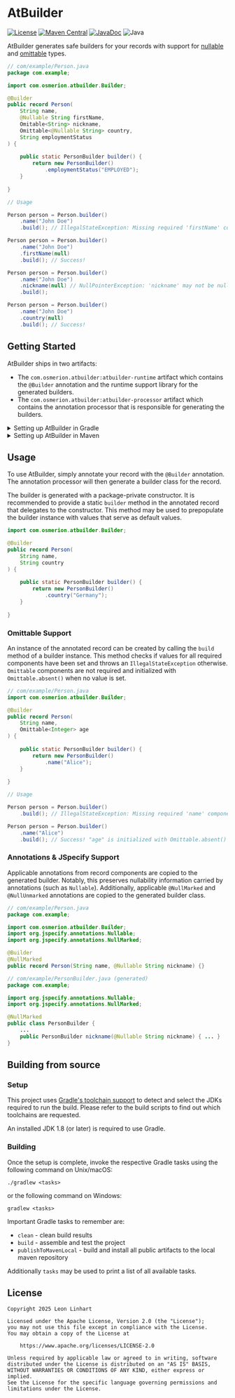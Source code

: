 # AtBuilder

[![License](https://img.shields.io/badge/license-Apache%202.0-yellowgreen.svg?style=for-the-badge&label=License)](https://github.com/Osmerion/AtBuilder/blob/master/LICENSE)
[![Maven Central](https://img.shields.io/maven-central/v/com.osmerion.atbuilder/atbuilder-runtime.svg?style=for-the-badge&label=Maven%20Central)](https://maven-badges.herokuapp.com/maven-central/com.osmerion.atbuilder/atbuilder-runtime)
[![JavaDoc](https://img.shields.io/maven-central/v/com.osmerion.atbuilder/atbuilder-runtime.svg?style=for-the-badge&label=JavaDoc&color=blue)](https://javadoc.io/doc/com.osmerion.atbuilder/atbuilder-runtime)
![Java](https://img.shields.io/badge/Java-17-green.svg?style=for-the-badge&color=b07219&logo=Java)

AtBuilder generates safe builders for your records with support for [nullable](https://jspecify.dev/)
and [omittable](https://github.com/Osmerion/Omittable) types.

```java
// com/example/Person.java
package com.example;

import com.osmerion.atbuilder.Builder;

@Builder
public record Person(
    String name,
    @Nullable String firstName,
    Omitable<String> nickname,
    Omittable<@Nullable String> country,
    String employmentStatus
) {
    
    public static PersonBuilder builder() {
        return new PersonBuilder()
            .employmentStatus("EMPLOYED");
    }
    
}

// Usage

Person person = Person.builder()
    .name("John Doe")
    .build(); // IllegalStateException: Missing required 'firstName' component 

Person person = Person.builder()
    .name("John Doe")
    .firstName(null)
    .build(); // Success!

Person person = Person.builder()
    .name("John Doe")
    .nickname(null) // NullPointerException: 'nickname' may not be null
    .build();

Person person = Person.builder()
    .name("John Doe")
    .country(null)
    .build(); // Success!
```


## Getting Started

AtBuilder ships in two artifacts:

- The `com.osmerion.atbuilder:atbuilder-runtime` artifact which contains the
  `@Builder` annotation and the runtime support library for the generated
  builders.
- The `com.osmerion.atbuilder:atbuilder-processor` artifact which contains the
  annotation processor that is responsible for generating the builders.

<details>
<summary>Setting up AtBuilder in Gradle</summary>

When using Gradle, the dependencies can simply be added to the respective configurations:

```kotlin
dependencies {
    implementation("com.osmerion.atbuilder:atbuilder-runtime:<version>")
    annotationProcessor("com.osmerion.atbuilder:atbuilder-processor:<version>")
}
```
</details>

<details>
<summary>Setting up AtBuilder in Maven</summary>

When using Maven, the `maven-compiler-plugin` needs to be configured to use the annotation processor:

```xml
<pluginManagement>
  <plugins>
    <plugin>
      <groupId>org.apache.maven.plugins</groupId>
      <artifactId>maven-compiler-plugin</artifactId>
      <version>${version}</version>
      <configuration>
        <annotationProcessorPaths>
          <annotationProcessorPath>
            <groupId>com.osmerion</groupId>
            <artifactId>atbuilder-processor</artifactId>
            <version>${version}</version>
          </annotationProcessorPath>
        </annotationProcessorPaths>
      </configuration>
    </plugin>
  </plugins>
</pluginManagement>
<dependencies>
  <dependency>
    <groupId>com.osmerion.atbuilder</groupId>
    <artifactId>atbuilder-runtime</artifactId>
    <version>${version}</version>
  </dependency>
</dependencies>
```
</details>


## Usage

To use AtBuilder, simply annotate your record with the `@Builder` annotation.
The annotation processor will then generate a builder class for the record.

The builder is generated with a package-private constructor. It is recommended
to provide a static `builder` method in the annotated record that delegates to
the constructor. This method may be used to prepopulate the builder instance with
values that serve as default values.

```java
import com.osmerion.atbuilder.Builder;

@Builder
public record Person(
    String name,
    String country
) {
    
    public static PersonBuilder builder() {
        return new PersonBuilder()
            .country("Germany");
    }
    
}
```

### Omittable Support

An instance of the annotated record can be created by calling the `build` method
of a builder instance. This method checks if values for all required components
have been set and throws an `IllegalStateException` otherwise. `Omittable`
components are not required and initialized with `Omittable.absent()` when no
value is set.

```java
// com/example/Person.java
import com.osmerion.atbuilder.Builder;

@Builder
public record Person(
    String name,
    Omittable<Integer> age
) {
    
    public static PersonBuilder builder() {
        return new PersonBuilder()
            .name("Alice");
    }
    
}

// Usage

Person person = Person.builder()
    .build(); // IllegalStateException: Missing required 'name' component

Person person = Person.builder()
    .name("Alice")
    .build(); // Success! "age" is initialized with Omittable.absent()
```


### Annotations & JSpecify Support

Applicable annotations from record components are copied to the generated
builder. Notably, this preserves nullability information carried by annotations
(such as `Nullable`). Additionally, applicable `@NullMarked` and `@NullUnmarked`
annotations are copied to the generated builder class.


```java
// com/example/Person.java
package com.example;

import com.osmerion.atbuilder.Builder;
import org.jspecify.annotations.Nullable;
import org.jspecify.annotations.NullMarked;

@Builder
@NullMarked
public record Person(String name, @Nullable String nickname) {}

// com/example/PersonBuilder.java (generated)
package com.example;

import org.jspecify.annotations.Nullable;
import org.jspecify.annotations.NullMarked;

@NullMarked
public class PersonBuilder {
    ...
    public PersonBuilder nickname(@Nullable String nickname) { ... }
}
```


## Building from source

### Setup

This project uses [Gradle's toolchain support](https://docs.gradle.org/current/userguide/toolchains.html)
to detect and select the JDKs required to run the build. Please refer to the
build scripts to find out which toolchains are requested.

An installed JDK 1.8 (or later) is required to use Gradle.

### Building

Once the setup is complete, invoke the respective Gradle tasks using the
following command on Unix/macOS:

    ./gradlew <tasks>

or the following command on Windows:

    gradlew <tasks>

Important Gradle tasks to remember are:
- `clean`                   - clean build results
- `build`                   - assemble and test the project
- `publishToMavenLocal`     - build and install all public artifacts to the
                              local maven repository

Additionally `tasks` may be used to print a list of all available tasks.


## License

```
Copyright 2025 Leon Linhart

Licensed under the Apache License, Version 2.0 (the "License");
you may not use this file except in compliance with the License.
You may obtain a copy of the License at

    https://www.apache.org/licenses/LICENSE-2.0

Unless required by applicable law or agreed to in writing, software
distributed under the License is distributed on an "AS IS" BASIS,
WITHOUT WARRANTIES OR CONDITIONS OF ANY KIND, either express or implied.
See the License for the specific language governing permissions and
limitations under the License.
```
